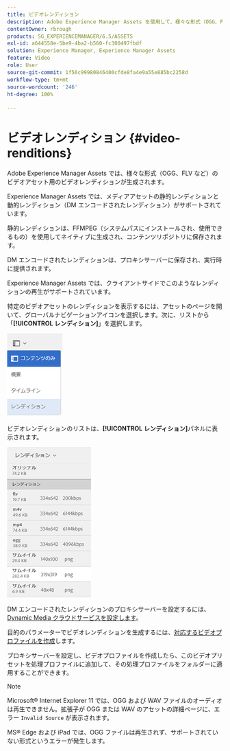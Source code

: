 ```yaml
---
title: ビデオレンディション
description: Adobe Experience Manager Assets を使用して、様々な形式（OGG、FLV など）のビデオアセット用のビデオレンディションを生成する方法について説明します。
contentOwner: rbrough
products: SG_EXPERIENCEMANAGER/6.5/ASSETS
exl-id: a644558e-5be9-4ba2-b560-fc300497fbdf
solution: Experience Manager, Experience Manager Assets
feature: Video
role: User
source-git-commit: 1f56c99980846400cfde8fa4e9a55e885bc2258d
workflow-type: tm+mt
source-wordcount: '246'
ht-degree: 100%

---
```


# ビデオレンディション {#video-renditions}

Adobe Experience Manager Assets では、様々な形式（OGG、FLV など）のビデオアセット用のビデオレンディションが生成されます。

Experience Manager Assets では、メディアアセットの静的レンディションと動的レンディション（DM エンコードされたレンディション）がサポートされています。

静的レンディションは、FFMPEG（システムパスにインストールされ、使用できるもの）を使用してネイティブに生成され、コンテンツリポジトリに保存されます。

DM エンコードされたレンディションは、プロキシサーバーに保存され、実行時に提供されます。

Experience Manager Assets では、クライアントサイドでこのようなレンディションの再生がサポートされています。

特定のビデオアセットのレンディションを表示するには、アセットのページを開いて、グローバルナビゲーションアイコンを選択します。次に、リストから「**[!UICONTROL レンディション]**」を選択します。

![chlimage_1-478](assets/chlimage_1-478.png)

ビデオレンディションのリストは、**[!UICONTROL レンディション]**&#x200B;パネルに表示されます。

![chlimage_1-479](assets/chlimage_1-479.png)

DM エンコードされたレンディションのプロキシサーバーを設定するには、[Dynamic Media クラウドサービスを設定します](config-dynamic.md)。

目的のパラメーターでビデオレンディションを生成するには、[対応するビデオプロファイルを作成](video-profiles.md)します。

プロキシサーバーを設定し、ビデオプロファイルを作成したら、このビデオプリセットを処理プロファイルに追加して、その処理プロファイルをフォルダーに適用することができます。

>[!NOTE]
>
>Microsoft® Internet Explorer 11 では、OGG および WAV ファイルのオーディオは再生できません。拡張子が OGG または WAV のアセットの詳細ページに、エラー `Invalid Source` が表示されます。
>
>MS® Edge および iPad では、OGG ファイルは再生されず、サポートされていない形式というエラーが発生します。
